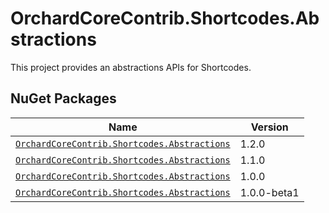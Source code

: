 # OrchardCoreContrib.Shortcodes.Abstractions

This project provides an abstractions APIs for Shortcodes.

## NuGet Packages

| Name                                                                                                                                  | Version     |
|---------------------------------------------------------------------------------------------------------------------------------------|-------------|
| [`OrchardCoreContrib.Shortcodes.Abstractions`](https://www.nuget.org/packages/OrchardCoreContrib.Shortcodes.Abstractions/1.2.0)       | 1.2.0       |
| [`OrchardCoreContrib.Shortcodes.Abstractions`](https://www.nuget.org/packages/OrchardCoreContrib.Shortcodes.Abstractions/1.1.0)       | 1.1.0       |
| [`OrchardCoreContrib.Shortcodes.Abstractions`](https://www.nuget.org/packages/OrchardCoreContrib.Shortcodes.Abstractions/1.0.0)       | 1.0.0       |
| [`OrchardCoreContrib.Shortcodes.Abstractions`](https://www.nuget.org/packages/OrchardCoreContrib.Shortcodes.Abstractions/1.0.0-beta1) | 1.0.0-beta1 |
